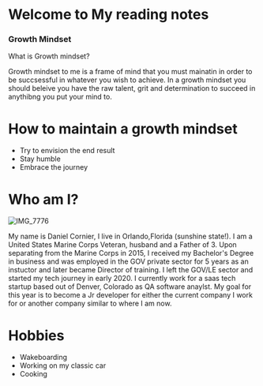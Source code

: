# Welcome to My reading notes 

### Growth Mindset 



What is Growth mindset?

Growth mindset to me is a frame of mind that you must mainatin in order to be succsessful in whatever you wish to achieve. In a growth mindset you should beleive you have the raw talent, grit and determination to succeed in anythibng you put your mind to. 
# How to maintain a growth mindset


- Try to envision the end result 
- Stay humble 
- Embrace the journey

# Who am I?

![IMG_7776](https://user-images.githubusercontent.com/84033854/132449320-6ac746df-f180-4c15-9c4b-2d822938b111.JPG)

My name is Daniel Cornier, I live in Orlando,Florida (sunshine state!). I am a United States Marine Corps Veteran, husband and a Father of 3. Upon separating from the Marine Corps in 2015, I received my Bachelor's Degree in business and was employed in the GOV private sector for 5 years as an instuctor and later became Director of training. I left the GOV/LE sector and started my tech journey in early 2020. I currently work for a saas tech startup based out of Denver, Colorado as QA software anaylst. My goal for this year is to become a Jr developer for either the current company I work for or another company similar to where I am now.

# Hobbies 
- Wakeboarding 
- Working on my classic car 
- Cooking 
